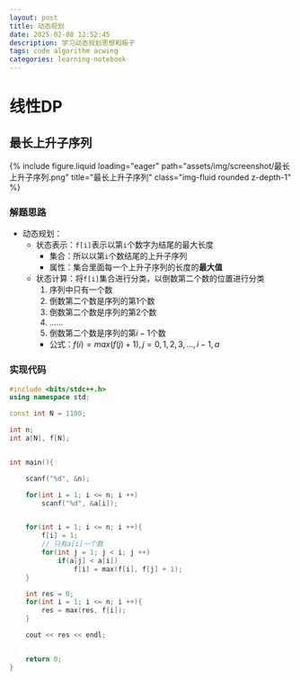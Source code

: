 ```yaml
---
layout: post
title: 动态规划
date: 2025-02-08 12:52:45
description: 学习动态规划思想和板子
tags: code algorithm acwing
categories: learning-notebook
---
```


# 线性DP

## 最长上升子序列

<div class="row">
    <div class="col-sm mt-3 mt-md-0">
        {% include figure.liquid loading="eager" path="assets/img/screenshot/最长上升子序列.png" title="最长上升子序列" class="img-fluid rounded z-depth-1" %}
    </div>
</div>

### 解题思路

- 动态规划：
  - 状态表示：`f[i]`表示以第`i`个数字为结尾的最大长度
    - 集合：所以以第`i`个数结尾的上升子序列
    - 属性：集合里面每一个上升子序列的长度的**最大值**
  - 状态计算：将`f[i]`集合进行分类，以倒数第二个数的位置进行分类
    1.  序列中只有一个数
    2.  倒数第二个数是序列的第$1$个数
    3.  倒数第二个数是序列的第$2$个数
    4.  ……
    5.  倒数第二个数是序列的第$i-1$个数
    - 公式：$f(i)=max(f(j) + 1),j=0,1,2,3,...,i-1,a$

### 实现代码

```cpp
#include <bits/stdc++.h>
using namespace std;

const int N = 1100;

int n;
int a[N], f[N];


int main(){

    scanf("%d", &n);

    for(int i = 1; i <= n; i ++)
        scanf("%d", &a[i]);


    for(int i = 1; i <= n; i ++){
        f[i] = 1;
        // 只有a[i]一个数
        for(int j = 1; j < i; j ++)
            if(a[j] < a[i])
                f[i] = max(f[i], f[j] + 1);
    }

    int res = 0;
    for(int i = 1; i <= n; i ++){
        res = max(res, f[i]);
    }

    cout << res << endl;


    return 0;
}

```
